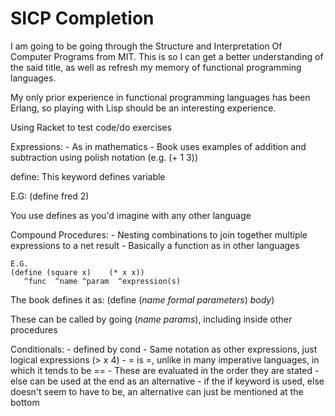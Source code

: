 # SICP Completion


I am going to be going through the Structure and Interpretation Of Computer Programs from MIT. This is so I can get a better understanding of the said title, as well as refresh my
memory of functional programming languages.

My only prior experience in functional programming languages has been Erlang, so playing with Lisp should be an interesting experience.

Using Racket to test code/do exercises

Expressions: 
	- As in mathematics
	- Book uses examples of addition and subtraction using polish notation (e.g. (+ 1 3))
	
define: This keyword defines variable

E.G:
(define fred 2)

You use defines as you'd imagine with any other language

Compound Procedures: 
	- Nesting combinations to join together multiple expressions to a net result
	- Basically a function as in other languages
	
	E.G.
	(define (square x)    (* x x))
	   ^func  ^name ^param  ^expression(s)

The book defines it as:
	(define (*name* *formal parameters*)
*body*)

These can be called by going (*name* *params*), including inside other procedures


Conditionals:
	- defined by cond 
	- Same notation as other expressions, just logical expressions (> x 4) 
	- = is =, unlike in many imperative languages, in which it tends to be ==
	- These are evaluated in the order they are stated
	- else can be used at the end as an alternative
	- if the if keyword is used, else doesn't seem to have to be, an alternative can just be mentioned at the bottom
	
	

